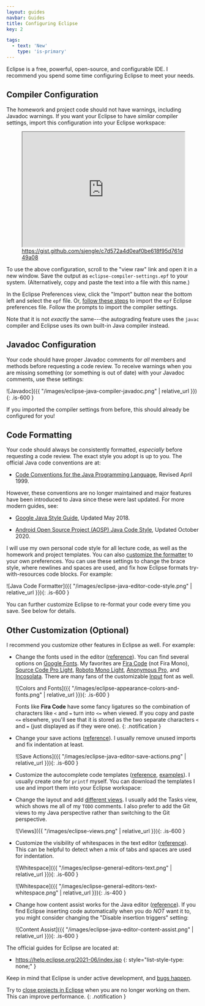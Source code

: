 ```yaml
---
layout: guides
navbar: Guides
title: Configuring Eclipse
key: 2

tags:
  - text: 'New'
    type: 'is-primary'
---
```


Eclipse is a free, powerful, open-source, and configurable IDE. I recommend you spend some time configuring Eclipse to meet your needs.

<!--
## SSH Configuration

You will access your private repositories on Github from Eclipse frequently. It helps if you setup your SSH keys with Github ahead of time to reduce the number of times you have to enter a username and password.

  1. Follow the Github [Generating a New SSH Key](https://help.github.com/articles/generating-a-new-ssh-key-and-adding-it-to-the-ssh-agent/) guide for your operating system to generate SSH keys for the first time. Before you start:

      1. When prompted for a passphrase for your key, you can press <kbd>Enter</kbd> without entering anything. It is more secure to enter a passphrase, but less convenient. See the [Working with SSH Key Passphrases](https://help.github.com/articles/working-with-ssh-key-passphrases/) guide from Github for more information.

      2. Do **NOT** forget to complete the [Add the SSH Key to Github](https://help.github.com/articles/adding-a-new-ssh-key-to-your-github-account/) step at the very end!
      {: style="list-style-type: lower-alpha;" }

  3. Follow the Github [Testing Your SSH Connection](https://help.github.com/articles/testing-your-ssh-connection/) guide from your computer to make sure everything is setup properly.

At this point, you should be able to clone, fetch, and push to your repositories from Eclipse without having to enter a password each time.

*Sometimes*, Eclipse does not know where your SSH keys are located. If you are running into issues, reach out to us. We will help you with the setup.
-->

## Compiler Configuration

The homework and project code should not have warnings, including Javadoc warnings. If you want your Eclipse to have *similar* compiler settings, import this configuration into your Eclipse workspace:

<figure>
<iframe src="https://gist.github.com/sjengle/c7d572a4d0eaf0be618f95d761d49a08.pibb?scroll=tue" style="max-width: 100%; width: 100%; height: 300px;"></iframe>
<caption><a href="https://gist.github.com/sjengle/c7d572a4d0eaf0be618f95d761d49a08">https://gist.github.com/sjengle/c7d572a4d0eaf0be618f95d761d49a08</a></caption>
</figure>

To use the above configuration, scroll to the "view raw" link and open it in a new window. Save the output as `eclipse-compiler-settings.epf` to your system. (Alternatively, copy and paste the text into a file with this name.)

In the Eclipse Preferences view, click the "Import" button near the bottom left and select the `epf` file. Or, [follow these steps](https://help.eclipse.org/latest/index.jsp?topic=%2Forg.eclipse.platform.doc.user%2Ftasks%2Ftimpandexp.htm) to import the `epf` Eclipse preferences file. Follow the prompts to import the compiler settings.

Note that it is not *exactly* the same---the autograding feature uses the `javac` compiler and Eclipse uses its own built-in Java compiler instead.

## Javadoc Configuration

Your code should have proper Javadoc comments for *all* members and methods before requesting a code review. To receive warnings when you are missing something (or something is out of date) with your Javadoc comments, use these settings:

![Javadoc]({{ "/images/eclipse-java-compiler-javadoc.png" | relative_url }}){: .is-600 }

If you imported the compiler settings from before, this should already be configured for you!

## Code Formatting

Your code should always be consistently formatted, *especially* before requesting a code review. The exact style you adopt is up to you. The official Java code conventions are at:

  - [Code Conventions for the Java Programming Language](https://www.oracle.com/technetwork/java/codeconvtoc-136057.html), Revised April 1999.

However, these conventions are no longer maintained and major features have been introduced to Java since these were last updated. For more modern guides, see:

  - [Google Java Style Guide](https://google.github.io/styleguide/javaguide.html), Updated May 2018.

  - [Android Open Source Project (AOSP) Java Code Style](https://source.android.com/setup/contribute/code-style), Updated October 2020.

I will use my own personal code style for all lecture code, as well as the homework and project templates. You can also [customize the formatter](https://help.eclipse.org/2021-06/topic/org.eclipse.jdt.doc.user/reference/preferences/java/codestyle/ref-preferences-formatter.htm) to your own preferences. You can use these settings to change the brace style, where newlines and spaces are used, and fix how Eclipse formats try-with-resources code blocks. For example:

![Java Code Formatter]({{ "/images/eclipse-java-editor-code-style.png" | relative_url }}){: .is-600 }

You can further customize Eclipse to re-format your code every time you save. See below for details.

## Other Customization (Optional)

I recommend you customize other features in Eclipse as well. For example:

  - Change the fonts used in the editor ([reference](https://help.eclipse.org/2020-12/topic/org.eclipse.platform.doc.user/tasks/tasks-20.htm)). You can find several options on [Google Fonts](https://fonts.google.com/?category=Monospace). My favorites are [Fira Code](https://fonts.google.com/specimen/Fira+Code) (not Fira Mono), [Source Code Pro Light](https://fonts.google.com/specimen/Source+Code+Pro), [Roboto Mono Light](https://fonts.google.com/specimen/Roboto+Mono), [Anonymous Pro](https://fonts.google.com/specimen/Anonymous+Pro), and [Incosolata](https://fonts.google.com/specimen/Inconsolata). There are many fans of the customizable [Input](http://input.fontbureau.com/) font as well.

    ![Colors and Fonts]({{ "/images/eclipse-appearance-colors-and-fonts.png" | relative_url }}){: .is-600 }

    <i class="fas fa-info-circle"></i>
    Fonts like **Fira Code** have some fancy ligatures so the combination of characters like `<` and `=` turn into `<=` when viewed. If you copy and paste `<=` elsewhere, you'll see that it is stored as the two separate characters `<` and `=` (just displayed as if they were one).
    {: .notification }

  - Change your save actions ([reference](https://help.eclipse.org/2021-06/topic/org.eclipse.jdt.doc.user/reference/preferences/java/editor/ref-preferences-save-actions.htm)). I usually remove unused imports and fix indentation at least.

      ![Save Actions]({{ "/images/eclipse-java-editor-save-actions.png" | relative_url }}){: .is-600 }

  - Customize the autocomplete code templates ([reference](https://help.eclipse.org/2020-12/topic/org.eclipse.jdt.doc.user/reference/preferences/java/codestyle/ref-preferences-code-templates.htm), [examples](https://stackoverflow.com/questions/1028858/useful-eclipse-java-code-templates)). I usually create one for `printf` myself. You can download the templates I use and import them into your Eclipse workspace:

      <script src="https://gist.github.com/sjengle/32b18311714dc62124cb2154339288b2.js"></script>

  - Change the layout and add [different views](https://help.eclipse.org/2021-06/topic/org.eclipse.platform.doc.user/tasks/tasks-3.htm). I usually add the Tasks view, which shows me all of my `TODO` comments. I also prefer to add the Git views to my Java perspective rather than switching to the Git perspective.

      ![Views]({{ "/images/eclipse-views.png" | relative_url }}){: .is-600 }

  - Customize the visibility of whitespaces in the text editor ([reference](https://help.eclipse.org/2021-06/index.jsp?topic=%2Forg.eclipse.platform.doc.user%2Freference%2Fref-texteditorprefs.htm&cp%3D0_4_1_50)). This can be helpful to detect when a mix of tabs and spaces are used for indentation.

      ![Whitespace]({{ "/images/eclipse-general-editors-text.png" | relative_url }}){: .is-600 }

      ![Whitespace]({{ "/images/eclipse-general-editors-text-whitespace.png" | relative_url }}){: .is-400 }

  - Change how content assist works for the Java editor ([reference](https://help.eclipse.org/2020-12/index.jsp?topic=%2Forg.eclipse.jdt.doc.user%2Freference%2Fpreferences%2Fjava%2Feditor%2Fref-preferences-content-assist.htm)). If you find Eclipse inserting code automatically when you do *NOT* want it to, you might consider changing the "Disable insertion triggers" setting:

      ![Content Assist]({{ "/images/eclipse-java-editor-content-assist.png" | relative_url }}){: .is-600 }


The official guides for Eclipse are located at:

  - <https://help.eclipse.org/2021-06/index.jsp>
  {: style="list-style-type: none;" }

Keep in mind that Eclipse is under active development, and [bugs happen](https://bugs.eclipse.org/bugs/).

<i class="fas fa-info-circle"></i>
Try to <a href="https://help.eclipse.org/2021-06/topic/org.eclipse.platform.doc.user/tasks/tasks-47.htm">close projects in Eclipse</a> when you are no longer working on them. This can improve performance.
{: .notification }
